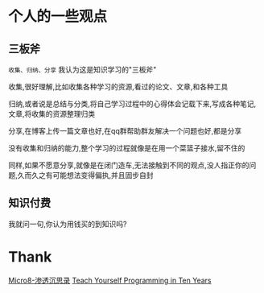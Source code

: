 # 个人的一些观点

## 三板斧
`收集、归纳、分享`
我认为这是知识学习的"三板斧"

收集,很好理解,比如收集各种学习的资源,看过的论文、文章,和各种工具

归纳,或者说是总结与分类,将自己学习过程中的心得体会记载下来,写成各种笔记,文章,将收集的资源整理归类

分享,在博客上传一篇文章也好,在qq群帮助群友解决一个问题也好,都是分享


没有收集和归纳的能力,整个学习的过程就像是在用一个菜篮子接水,留不住的

同样,如果不愿意分享,就像是在闭门造车,无法接触到不同的观点,没人指正你的问题,久而久之有可能想法变得偏执,并且固步自封

## 知识付费
我就问一句,你认为用钱买的到知识吗?

# Thank
[Micro8-渗透沉思录](https://www.secpulse.com/archives/98814.html)
[Teach Yourself Programming in Ten Years](http://norvig.com/21-days.html)